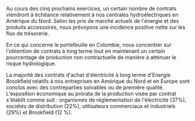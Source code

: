Au cours des cinq prochains exercices, un certain nombre de contrats viendront à échéance relativement à nos centrales hydroélectriques en Amérique du Nord. Selon les prix de marché actuels de l'énergie et des produits accessoires, nous prévoyons une incidence positive nette sur les flux de trésorerie.

En ce qui concerne le portefeuille en Colombie, nous concentrer sur l'obtention de contrats à long terme tout en maintenant un certain pourcentage de production non contractuelle de manière à atténuer le risque hydrologique.

La majorité des contrats d'achat d'électricité à long terme d'Energie Brookfield relatifs à nos entreprises en Amérique du Nord et en Europe sont conclus avec des contreparties solvables ou de première qualité. L'exposition économique au prorata de la production visée par contrat s'établit comme suit : organismes de réglementation de l'électricité (37%), sociétés de distribution (22%), utilisateurs commerciaux et industriels (29%) et Brookfield (12 %).